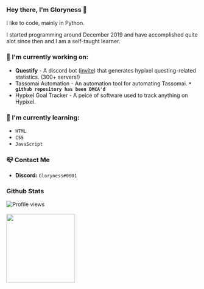 ### Hey there, I'm Gloryness 👋

I like to code, mainly in Python.

I started programming around December 2019 and have accomplished quite alot since then and I am a self-taught learner.

### 🔭 I'm currently working on:  
- **Questify** - A discord bot ([invite](https://discord.com/api/oauth2/authorize?client_id=884835091837235210&permissions=2147863552&scope=bot%20applications.commands)) that generates hypixel questing-related statistics. (300+ servers!)
- Tassomai Automation - An automation tool for automating Tassomai. **`* github repository has been DMCA'd`**
- Hypixel Goal Tracker - A peice of software used to track anything on Hypixel.

### 🌱 I'm currently learning:
- `HTML`
- `CSS`
- `JavaScript`

### 📪 Contact Me
- **Discord:** `Gloryness#0001`

### Github Stats
![Profile views](https://gpvc.arturio.dev/Gloryness)<br><br>
<img height="180em" src="https://github-readme-stats.vercel.app/api?username=Gloryness&count_private=true&show_icons=true&theme=radical" />
